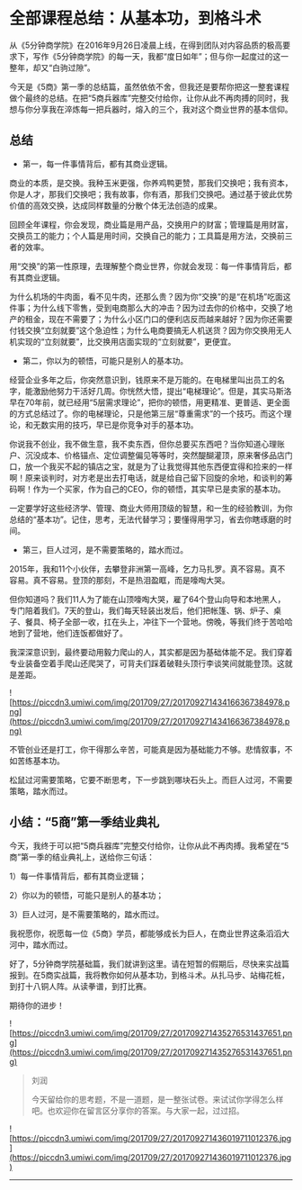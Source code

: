# 全部课程总结：从基本功，到格斗术

从《5分钟商学院》在2016年9月26日凌晨上线，在得到团队对内容品质的极高要求下，写作《5分钟商学院》的每一天，我都“度日如年”；但与你一起度过的这一整年，却又“白驹过隙”。

今天是《5商》第一季的总结篇，虽然依依不舍，但我还是要帮你把这一整套课程做个最终的总结。在把“5商兵器库”完整交付给你，让你从此不再肉搏的同时，我想与你分享我在淬炼每一把兵器时，熔入的三个，我对这个商业世界的基本信仰。

## 总结

* 第一，每一件事情背后，都有其商业逻辑。

商业的本质，是交换。我种玉米更强，你养鸡鸭更赞，那我们交换吧；我有资本，你是人才，那我们交换吧；我有故事，你有酒，那我们交换吧。通过基于彼此优势价值的高效交换，达成同样数量的分散个体无法创造的成果。

回顾全年课程，你会发现，商业篇是用产品，交换用户的财富；管理篇是用财富，交换员工的能力；个人篇是用时间，交换自己的能力；工具篇是用方法，交换前三者的效率。

用“交换”的第一性原理，去理解整个商业世界，你就会发现：每一件事情背后，都有其商业逻辑。

为什么机场的牛肉面，看不见牛肉，还那么贵？因为你“交换”的是“在机场”吃面这件事；为什么线下零售，受到电商那么大的冲击？因为过去你的价格中，交换了地产的租金，现在不需要了；为什么小区门口的便利店反而越来越好？因为你还需要付钱交换“立刻就要”这个急迫性；为什么电商要搞无人机送货？因为你交换用无人机实现的“立刻就要”，比交换用店面实现的“立刻就要”，更便宜。

* 第二，你以为的顿悟，可能只是别人的基本功。

经营企业多年之后，你突然意识到，钱原来不是万能的。在电梯里叫出员工的名字，能激励他努力干活好几周。你恍然大悟，提出“电梯理论”。但是，其实马斯洛早在70年前，就已经用“5层需求理论”，把你的顿悟，用更精准、更普适、更全面的方式总结过了。你的电梯理论，只是他第三层“尊重需求”的一个技巧。而这个理论，和无数实用的技巧，早已是你竞争对手的基本功。

你说我不创业，我不做生意，我不卖东西，但你总要买东西吧？当你知道心理账户、沉没成本、价格锚点、定位调整偏见等等时，突然醍醐灌顶，原来奢侈品店门口，放一个我买不起的镇店之宝，就是为了让我觉得其他东西便宜得和捡来的一样啊！原来谈判时，对方老是出去打电话，就是给自己留下回旋的余地，和谈判的筹码啊！作为一个买家，作为自己的CEO，你的顿悟，其实早已是卖家的基本功。

一定要学好这些经济学、管理、商业大师用顶级的智慧，和一生的经验教训，为你总结的“基本功”。记住，思考，无法代替学习；要懂得用学习，省去你瞎琢磨的时间。

* 第三，巨人过河，是不需要策略的，踏水而过。

2015年，我和11个小伙伴，去攀登非洲第一高峰，乞力马扎罗。真不容易。真不容易。真不容易。登顶的那刻，不是热泪盈眶，而是嚎啕大哭。

但你知道吗？我们11人为了能在山顶嚎啕大哭，雇了64个登山向导和本地黑人，专门陪着我们。7天的登山，我们每天轻装出发后，他们把帐篷、锅、炉子、桌子、餐具、椅子全部一收，扛在头上，冲往下一个营地。傍晚，等我们终于苦哈哈地到了营地，他们连饭都做好了。

我深深意识到，最终要动用毅力爬山的人，其实都是因为基础体能不足。我们穿着专业装备空着手爬山还爬哭了，可背夫们踩着破鞋头顶行李谈笑间就能登顶。这就是差距。

![https://piccdn3.umiwi.com/img/201709/27/201709271434166367384978.png](https://piccdn3.umiwi.com/img/201709/27/201709271434166367384978.png)

不管创业还是打工，你干得那么辛苦，可能真是因为基础能力不够。悲情叙事，不如苦练基本功。

松鼠过河需要策略，它要不断思考，下一步跳到哪块石头上。而巨人过河，不需要策略，踏水而过。

## 小结：“5商”第一季结业典礼

今天，我终于可以把“5商兵器库”完整交付给你，让你从此不再肉搏。我希望在“5商”第一季的结业典礼上，送给你三句话：

1）每一件事情背后，都有其商业逻辑；

2）你以为的顿悟，可能只是别人的基本功；

3）巨人过河，是不需要策略的，踏水而过。

我祝愿你，祝愿每一位《5商》学员，都能够成长为巨人，在商业世界这条滔滔大河中，踏水而过。

好了，5分钟商学院基础篇，我们就讲到这里。请在短暂的假期后，尽快来实战篇报到。在5商实战篇，我将教你如何从基本功，到格斗术。从扎马步、站梅花桩，到打十八铜人阵。从读拳谱，到打比赛。

期待你的进步！

![https://piccdn3.umiwi.com/img/201709/27/201709271435276531437651.png](https://piccdn3.umiwi.com/img/201709/27/201709271435276531437651.png)

> 刘润
> 
> 今天留给你的思考题，不是一道题，是一整张试卷。来试试你学得怎么样吧。也欢迎你在留言区分享你的答案。与大家一起，过过招。

![https://piccdn3.umiwi.com/img/201709/27/201709271436019711012376.jpg](https://piccdn3.umiwi.com/img/201709/27/201709271436019711012376.jpg)

---
